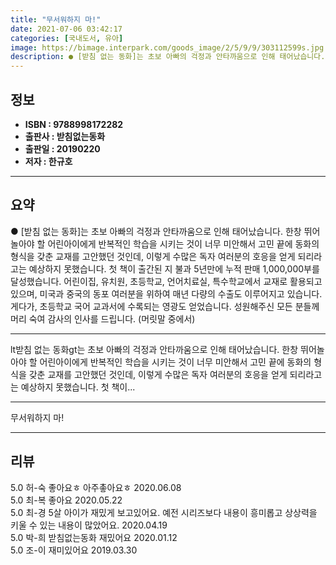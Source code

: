 ```yaml
---
title: "무서워하지 마!"
date: 2021-07-06 03:42:17
categories: [국내도서, 유아]
image: https://bimage.interpark.com/goods_image/2/5/9/9/303112599s.jpg
description: ● [받침 없는 동화]는 초보 아빠의 걱정과 안타까움으로 인해 태어났습니다. 한창 뛰어놀아야 할 어린아이에게 반복적인 학습을 시키는 것이 너무 미안해서 고민 끝에 동화의 형식을 갖춘 교재를 고안했던 것인데, 이렇게 수많은 독자 여러분의 호응을 얻게 되리라고는 예상하지 못했습니다. 첫
---
```


## **정보**

- **ISBN : 9788998172282**
- **출판사 : 받침없는동화**
- **출판일 : 20190220**
- **저자 : 한규호**

------



## **요약**

●  [받침 없는 동화]는 초보 아빠의 걱정과 안타까움으로 인해 태어났습니다. 한창 뛰어놀아야 할 어린아이에게 반복적인 학습을 시키는 것이 너무 미안해서 고민 끝에 동화의 형식을 갖춘 교재를 고안했던 것인데, 이렇게 수많은 독자 여러분의 호응을 얻게 되리라고는 예상하지 못했습니다. 첫 책이 출간된 지 불과 5년만에 누적 판매 1,000,000부를 달성했습니다. 어린이집, 유치원, 초등학교, 언어치료실, 특수학교에서 교재로 활용되고 있으며, 미국과 중국의 동포 여러분을 위하여 매년 다량의 수출도 이루어지고 있습니다. 게다가, 초등학교 국어 교과서에 수록되는 영광도 얻었습니다. 성원해주신 모든 분들께 머리 숙여 감사의 인사를 드립니다. (머릿말 중에서)

------

lt받침 없는 동화gt는 초보 아빠의 걱정과 안타까움으로 인해 태어났습니다. 한창 뛰어놀아야 할 어린아이에게 반복적인 학습을 시키는 것이 너무 미안해서 고민 끝에 동화의 형식을 갖춘 교재를 고안했던 것인데, 이렇게 수많은 독자 여러분의 호응을 얻게 되리라고는 예상하지 못했습니다. 첫 책이... 

------


무서워하지 마! 

------


## **리뷰** 

5.0 허-숙 좋아요ㅎ 아주촣아요ㅎ 2020.06.08 <br/>5.0 최-복 좋아요 2020.05.22 <br/>5.0 최-경 5살 아이가 재밌게 보고있어요. 예전 시리즈보다 내용이 흥미롭고 상상력을 키울 수 있는 내용이 많았어요. 2020.04.19 <br/>5.0 박-희 받침없는동화 재밌어요 2020.01.12 <br/>5.0 조-이 재미있어요 2019.03.30 <br/>